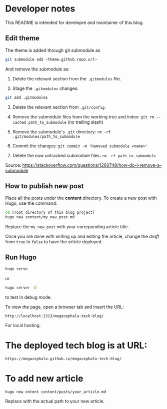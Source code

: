 # Developer notes

This README is intended for developre and maintainer of this blog.

## Edit theme

The theme is added through git submodule as

```bash
git submodule add <theme.github.repo.url>
```

And remove the submodule as:

1. Delete the relevant section from the `.gitmodules` file.

2. Stage the `.gitmodules` changes:

```bash
git add .gitmodules
```

3. Delete the relevant section from `.git/config`.

4. Remove the submodule files from the working tree and index:
`git rm --cached path_to_submodule` (no trailing slash)

5. Remove the submodule's `.git` directory:
`rm -rf .git/modules/path_to_submodule`

6. Commit the changes:
`git commit -m "Removed submodule <name>"`

7. Delete the now untracked submodule files:
`rm -rf path_to_submodule`

Source: https://stackoverflow.com/questions/1260748/how-do-i-remove-a-submodule



## How to publish new post

Place all the posts under the **content** directory. To create a new post with Hugo, use the command:

```bash
cd [root directory of this blog project]
hugo new content/my_new_post.md
```
Replace the `my_new_post` with your correponding article title.

Once you are done with writing up and editing the article, change the *draft* from `true` to `false` to have the article deployed.

## Run Hugo

```bash
hugo serve
```
or 
```bash
hugo server -D
```
to test in debug mode.

To view the page,  open a browser tab and insert the URL:

```
http://localhost:1313/megacephalo-tech-blog/
```

For local hosting.

# The deployed tech blog is at URL:

```
https://megacephalo.github.io/megacephalo-tech-blog/
```

# To add new article

```bash
hugo new ontent content/posts/your_article.md
```

Replace with the actual path to your new article.